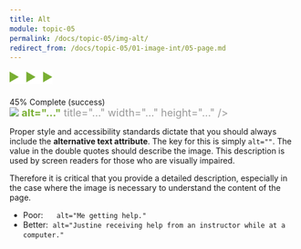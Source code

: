 ```yaml
---
title: Alt
module: topic-05
permalink: /docs/topic-05/img-alt/
redirect_from: /docs/topic-05/01-image-int/05-page.md
---
```


<img src="./../../../img/arrow-divider.svg" style="width: 75px; border: none; margin: 0px 0 20px 0" />


<div class="panel panel-success">
  <div class="progress" style="margin-bottom: 0; border-bottom-left-radius: 0; border-bottom-right-radius: 0;">
    <div class="progress-bar progress-bar-success progress-bar-striped" role="progressbar" aria-valuenow="45" aria-valuemin="0" aria-valuemax="100" style="width: 45%">
      <span class="sr-only">45% Complete (success)</span>
    </div>
  </div>
  <div class="panel-body">
    <p style="font-size: large; margin: 0;"><span style="color: #999"><img src="#"</span> <span style="color: #79AF33; font-weight: bold;">alt="..."</span> <span style="color: #999">title="..." width="..." height="..." /></span></p>
  </div>
</div>


Proper style and accessibility standards dictate that you should always include the **alternative text attribute**. The key for this is simply `alt=""`. The value in the double quotes should describe the image. This description is used by screen readers for those who are visually impaired.

Therefore it is critical that you provide a detailed description, especially in the case where the image is necessary to understand the content of the page.

- Poor: &nbsp;&nbsp;&nbsp;&nbsp;&nbsp;`alt="Me getting help."`
- Better: &nbsp;`alt="Justine receiving help from an instructor while at a computer."`
